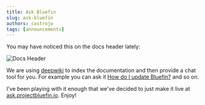 ```yaml
---
title: Ask Bluefin
slug: ask-bluefin
authors: castrojo
tags: [announcements]
---
```


You may have noticed this on the docs header lately:

![Docs Header](https://github.com/user-attachments/assets/e92065ec-b19e-4c27-9d28-27e4f0e2eca7)


We are using [deepwiki](https://deepwiki.com/) to index the documentation and then provide a chat tool for you. For example you can ask it [How do I update Bluefin?](https://deepwiki.com/search/how-do-i-update-bluefin_c417348b-6486-43e7-a751-beae48012c06) and so on.

I've been playing with it enough that we've decided to just make it live at [ask.projectbluefin.io](https://ask.projectbluefin.io). Enjoy!
